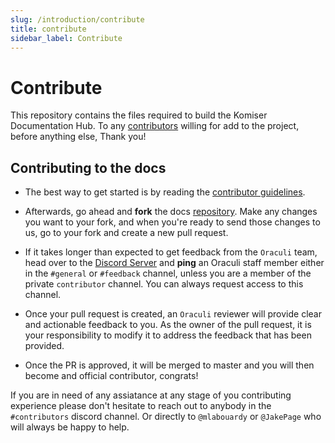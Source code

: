 ```yaml
---
slug: /introduction/contribute
title: contribute
sidebar_label: Contribute
---
```

# Contribute

This repository contains the files required to build the Komiser Documentation Hub. To any [contributors](https://github.com/komiserio/docs/blob/master/docs/contributing.md) willing for add to the project, before anything else, Thank you!

## Contributing to the docs

- The best way to get started is by reading the [contributor guidelines](https://github.com/HelloOraculi/komiser/blob/master/CONTRIBUTING.md). 
- Afterwards, go ahead and **fork** the docs [repository](https://github.com/HelloOraculi/docs). Make any changes you want to your fork, and when you're ready to send those changes to us, go to your fork and create a new pull request.

- If it takes longer than expected to get feedback from the `Oraculi` team, head over to the [Discord Server](https://discord.oraculi.io) and **ping** an Oraculi staff member either in the `#general` or `#feedback` channel, unless you are a member of the private `contributor` channel. You can always request access to this channel. 

- Once your pull request is created, an `Oraculi` reviewer will provide clear and actionable feedback to you. As the owner of the pull request, it is your responsibility to modify it to address the feedback that has been provided.

- Once the PR is approved, it will be merged to master and you will then become and official contributor, congrats!

If you are in need of any assiatance at any stage of you contributing experience please don't hesitate to reach out to anybody in the `#contributors` discord channel. Or directly to `@mlabouardy` or `@JakePage` who will always be happy to help. 